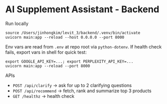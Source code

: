 # AI Supplement Assistant - Backend

Run locally

```
source /Users/jinhongkim/levit_3/backend/.venv/bin/activate
uvicorn main:app --reload --host 0.0.0.0 --port 8000
```

Env vars are read from `.env` at repo root via `python-dotenv`. If health check fails, export vars in shell for quick test:

```
export GOOGLE_API_KEY=...; export PERPLEXITY_API_KEY=...
uvicorn main:app --reload --port 8000
```

APIs
- `POST /api/clarify` → ask for up to 2 clarifying questions
- `POST /api/recommend` → fetch, rank and summarize top 3 products
- `GET /healthz` → health check


